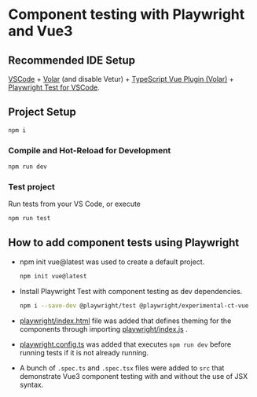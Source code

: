 # Component testing with Playwright and Vue3

## Recommended IDE Setup

[VSCode](https://code.visualstudio.com/) + [Volar](https://marketplace.visualstudio.com/items?itemName=johnsoncodehk.volar) (and disable Vetur) + [TypeScript Vue Plugin (Volar)](https://marketplace.visualstudio.com/items?itemName=johnsoncodehk.vscode-typescript-vue-plugin) + [Playwright Test for VSCode](https://marketplace.visualstudio.com/items?itemName=ms-playwright.playwright).

## Project Setup

```sh
npm i
```

### Compile and Hot-Reload for Development

```sh
npm run dev
```

### Test project

Run tests from your VS Code, or execute

```sh
npm run test
```

## How to add component tests using Playwright

- npm init vue@latest was used to create a default project.

    ```sh
    npm init vue@latest
    ```

- Install Playwright Test with component testing as dev dependencies.

    ```sh
    npm i --save-dev @playwright/test @playwright/experimental-ct-vue
    ```

- [playwright/index.html](playwright/index.html) file was added that defines theming for the components through importing [playwright/index.js](playwright/index.js) .

- [playwright.config.ts](playwright.config.ts) was added that executes `npm run dev` before running tests if it is not already running.
  
- A bunch of `.spec.ts` and `.spec.tsx` files were added to `src` that demonstrate Vue3 component testing with and without the use of JSX syntax.
